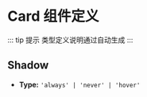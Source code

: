 # Card 组件定义 

 ::: tip 提示
类型定义说明通过自动生成
:::

## Shadow


- **Type:**
 `'always' | 'never' | 'hover'`
